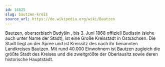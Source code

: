 ```yaml
---
id: 14625
slug: bautzen-kreis
source_url: https://de.wikipedia.org/wiki/Bautzen
---
```


Bautzen, obersorbisch Budyšin , bis 3. Juni 1868 offiziell Budissin (siehe auch unter Name der Stadt), ist eine Große Kreisstadt in Ostsachsen. Die Stadt liegt an der Spree und ist Kreissitz des nach ihr benannten Landkreises Bautzen. Mit rund 40.000 Einwohnern ist Bautzen zugleich die größte Stadt des Kreises und die zweitgrößte der Oberlausitz sowie deren historische Hauptstadt.
